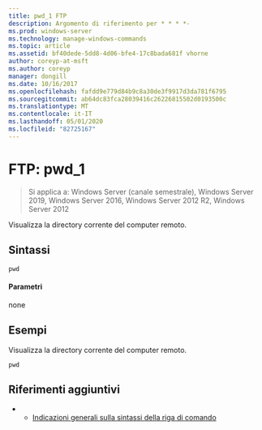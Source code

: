 ```yaml
---
title: pwd_1 FTP
description: Argomento di riferimento per * * * *-
ms.prod: windows-server
ms.technology: manage-windows-commands
ms.topic: article
ms.assetid: bf40dede-5dd8-4d06-bfe4-17c8bada681f vhorne
author: coreyp-at-msft
ms.author: coreyp
manager: dongill
ms.date: 10/16/2017
ms.openlocfilehash: fafdd9e779d84b9c8a30de3f9917d3da781f6795
ms.sourcegitcommit: ab64dc83fca28039416c26226815502d0193500c
ms.translationtype: MT
ms.contentlocale: it-IT
ms.lasthandoff: 05/01/2020
ms.locfileid: "82725167"
---
```

# <a name="ftp-pwd_1"></a>FTP: pwd_1

> Si applica a: Windows Server (canale semestrale), Windows Server 2019, Windows Server 2016, Windows Server 2012 R2, Windows Server 2012

Visualizza la directory corrente del computer remoto.   
## <a name="syntax"></a>Sintassi  
```  
pwd  
```  
#### <a name="parameters"></a>Parametri  
none  
## <a name="examples"></a>Esempi  
Visualizza la directory corrente del computer remoto.  
```  
pwd  
```  
## <a name="additional-references"></a>Riferimenti aggiuntivi  
-   - [Indicazioni generali sulla sintassi della riga di comando](command-line-syntax-key.md)  
